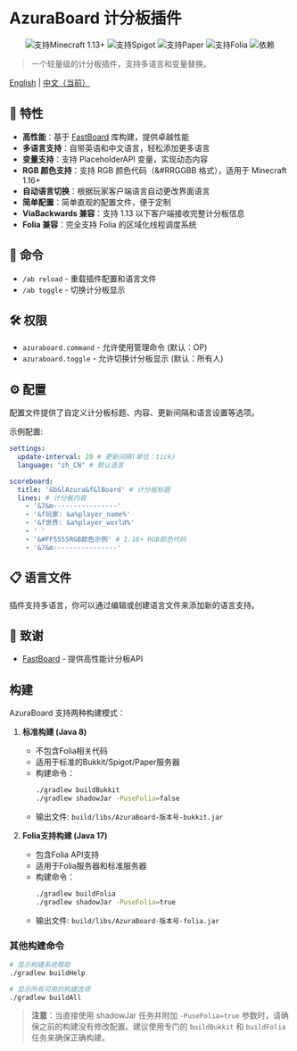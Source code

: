 # AzuraBoard 计分板插件

<div align="center">
  <img src="https://img.shields.io/badge/Minecraft-1.13%2B-brightgreen.svg" alt="支持Minecraft 1.13+">
  <img src="https://img.shields.io/badge/Spigot-已支持-yellow.svg" alt="支持Spigot">
  <img src="https://img.shields.io/badge/Paper-已支持-yellow.svg" alt="支持Paper">
  <img src="https://img.shields.io/badge/Folia-已支持-green.svg" alt="支持Folia">
  <img src="https://img.shields.io/badge/依赖-PlaceholderAPI(可选)-blue.svg" alt="依赖">
</div>

> 一个轻量级的计分板插件，支持多语言和变量替换。

[English](README.md) | [中文（当前）](README_zh_CN.md)

## 🌟 特性

- **高性能**：基于 [FastBoard](https://github.com/MrMicky-FR/FastBoard) 库构建，提供卓越性能
- **多语言支持**：自带英语和中文语言，轻松添加更多语言
- **变量支持**：支持 PlaceholderAPI 变量，实现动态内容
- **RGB 颜色支持**：支持 RGB 颜色代码（&#RRGGBB 格式），适用于 Minecraft 1.16+
- **自动语言切换**：根据玩家客户端语言自动更改界面语言
- **简单配置**：简单直观的配置文件，便于定制
- **ViaBackwards 兼容**：支持 1.13 以下客户端接收完整计分板信息
- **Folia 兼容**：完全支持 Folia 的区域化线程调度系统

## 📖 命令

- `/ab reload` - 重载插件配置和语言文件
- `/ab toggle` - 切换计分板显示

## 🛠️ 权限

- `azuraboard.command` - 允许使用管理命令 (默认：OP)
- `azuraboard.toggle` - 允许切换计分板显示 (默认：所有人)

## ⚙️ 配置

配置文件提供了自定义计分板标题、内容、更新间隔和语言设置等选项。

示例配置:
```yaml
settings:
  update-interval: 20 # 更新间隔(单位：tick)
  language: "zh_CN" # 默认语言

scoreboard:
  title: '&b&lAzura&f&lBoard' # 计分板标题
  lines: # 计分板内容
    - '&7&m----------------'
    - '&f玩家: &a%player_name%'
    - '&f世界: &a%player_world%'
    - ' '
    - '&#FF5555RGB颜色示例' # 1.16+ RGB颜色代码
    - '&7&m----------------'
```

## 📋 语言文件

插件支持多语言，你可以通过编辑或创建语言文件来添加新的语言支持。

## 🙏 致谢

- [FastBoard](https://github.com/MrMicky-FR/FastBoard) - 提供高性能计分板API

## 构建

AzuraBoard 支持两种构建模式：

1. **标准构建 (Java 8)**
   - 不包含Folia相关代码
   - 适用于标准的Bukkit/Spigot/Paper服务器
   - 构建命令：
     ```bash
     ./gradlew buildBukkit
     ./gradlew shadowJar -PuseFolia=false
     ```
   - 输出文件: `build/libs/AzuraBoard-版本号-bukkit.jar`

2. **Folia支持构建 (Java 17)**
   - 包含Folia API支持
   - 适用于Folia服务器和标准服务器
   - 构建命令：
     ```bash
     ./gradlew buildFolia
     ./gradlew shadowJar -PuseFolia=true
     ```
   - 输出文件: `build/libs/AzuraBoard-版本号-folia.jar`

### 其他构建命令

```bash
# 显示构建系统帮助
./gradlew buildHelp

# 显示所有可用的构建选项
./gradlew buildAll
```

> **注意**：当直接使用 shadowJar 任务并附加 `-PuseFolia=true` 参数时，请确保之前的构建没有修改配置。建议使用专门的 `buildBukkit` 和 `buildFolia` 任务来确保正确构建。